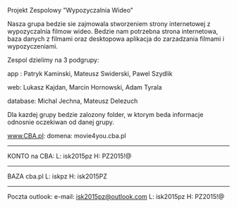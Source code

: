 Projekt Zespolowy "Wypozyczalnia Wideo"

Nasza grupa bedzie sie zajmowala stworzeniem strony internetowej z wypozyczalnia filmow wideo.
Bedzie nam potrzebna strona internetowa, baza danych z filmami oraz desktopowa aplikacja
do zarzadzania filmami i wypozyczeniami. 

Zespol dzielimy na 3 podgrupy:

app : Patryk Kaminski, Mateusz Swiderski, Pawel Szydlik

web: Lukasz Kajdan, Marcin Hornowski, Adam Tyrala

database: Michal Jechna, Mateusz Delezuch 

Dla kazdej grupy bedzie zalozony folder, w ktorym beda informacje odnosnie oczekiwan od danej grupy.

www.CBA.pl:
domena: movie4you.cba.pl
*************************
KONTO na CBA:
L: isk2015pz
H: PZ2015!@
*************************
BAZA cba.pl
L: iskpz
H: isk2015PZ
*************************
Poczta outlook:
e-mail: isk2015pz@outlook.com
L: isk2015pz
H: PZ2015!@
